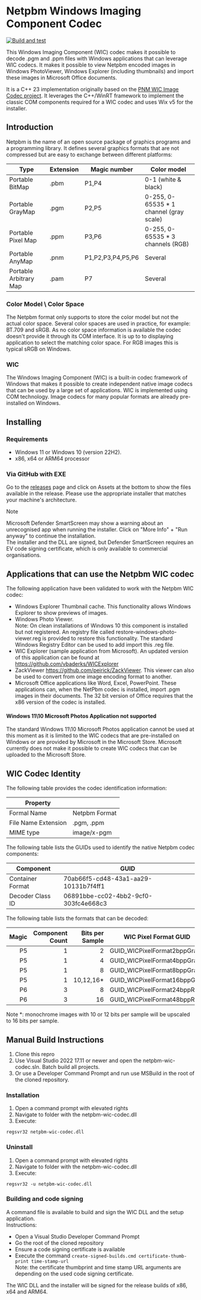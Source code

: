 # Netpbm Windows Imaging Component Codec

[![Build and test](https://github.com/vbaderks/netpbm-wic-codec/actions/workflows/msbuild.yml/badge.svg)](https://github.com/vbaderks/netpbm-wic-codec/actions/workflows/msbuild.yml)

This Windows Imaging Component (WIC) codec makes it possible to decode .pgm and .ppm files with Windows applications that can leverage WIC codecs.
It makes it possible to view Netpbm encoded images in Windows PhotoViewer, Windows Explorer (including thumbnails)
and import these images in Microsoft Office documents.

It is a C++ 23 implementation originally based on the [PNM WIC Image Codec project](https://github.com/chausner/PnmWicImageCodec).
It leverages the C++/WinRT framework to implement the classic COM components required for a WIC codec and uses Wix v5 for the installer.

## Introduction

Netpbm is the name of an open source package of graphics programs and a programming library.
It defines several graphics formats that are not compressed but are easy to exchange between different
platforms:

|Type                  |Extension|Magic number     |Color model                             |
|----------------------|---------|-----------------|----------------------------------------|
|Portable BitMap       |.pbm     |P1,P4            | 0-1 (white & black)                    |
|Portable GrayMap      |.pgm     |P2,P5            | 0-255, 0-65535 * 1 channel (gray scale)|
|Portable Pixel Map    |.ppm     |P3,P6            | 0-255, 0-65535 * 3 channels (RGB)      |
|Portable AnyMap       |.pnm     |P1,P2,P3,P4,P5,P6|Several                                 |
|Portable Arbitrary Map|.pam     |P7               |Several                                 |

### Color Model \ Color Space

The Netpbm format only supports to store the color model but not the actual color space.
Several color spaces are used in practice, for example: BT.709 and sRGB.
As no color space information is available the codec doesn't provide it through its COM interface.
It is up to to displaying application to select the matching color space. For RGB images this is typical sRGB on Windows.

### WIC

The Windows Imaging Component (WIC) is a built-in codec framework of Windows that makes it possible
to create independent native image codecs that can be used by a large set of applications.
WIC is implemented using COM technology. Image codecs for many popular formats are already pre-installed on Windows.

## Installing

### Requirements

- Windows 11 or Windows 10 (version 22H2).
- x86, x64 or ARM64 processor

### Via GitHub with EXE

Go to the [releases](https://github.com/team-charls/netpbm-wic-codec/releases) page and click on
Assets at the bottom to show the files available in the release.
Please use the appropriate installer that matches your machine's architecture.

> [!NOTE]
> Microsoft Defender SmartScreen may show a warning about an unrecognised app when running the installer. Click on "More Info" + "Run anyway" to continue the installation.  
The installer and the DLL are signed, but Defender SmartScreen requires an EV code signing certificate, which is only available to commercial organisations.

## Applications that can use the Netpbm WIC codec

The following application have been validated to work with the Netpbm WIC codec:

- Windows Explorer Thumbnail cache. This functionality allows Windows Explorer to show previews of images.
- Windows Photo Viewer.  
 Note: On clean installations of Windows 10 this component is installed but not registered. An registry file called restore-windows-photo-viewer.reg
 is provided to restore this functionality. The standard Windows Registry Editor can be used to add import this .reg file.
- WIC Explorer (sample application from Microsoft). An updated version of this application can be found at <https://github.com/vbaderks/WICExplorer>
- ZackViewer <https://github.com/peirick/ZackViewer>. This viewer can also be used to convert from one image encoding format to another.
- Microsoft Office applications like Word, Excel, PowerPoint. These applications can, when the NetPbm codec is installed, import .pgm images in their documents. The 32 bit version of Office
requires that the x86 version of the codec is installed.

#### Windows 11\10 Microsoft Photos Application not supported

The standard Windows 11\10 Microsoft Photos application cannot be used at this moment as it is limited to the
WIC codecs that are pre-installed on Windows or are provided by Microsoft in the Microsoft Store.
Microsoft currently does not make it possible to create WIC codecs that can be uploaded to the Microsoft Store.

## WIC Codec Identity

The following table provides the codec identification information:

|Property           |             |
|-------------------|-------------|
|Formal Name        |Netpbm Format|
|File Name Extension|.pgm, .ppm   |
|MIME type          | image/x-pgm |

The following table lists the GUIDs used to identify the native Netpbm codec components:

|Component        |GUID                                |
|-----------------|------------------------------------|
|Container Format |70ab66f5-cd48-43a1-aa29-10131b7f4ff1|
|Decoder Class ID |06891bbe-cc02-4bb2-9cf0-303fc4e668c3|

The following table lists the formats that can be decoded:

|Magic|Component Count|Bits per Sample|WIC Pixel Format GUID       |
|----:|--------------:|--------------:|----------------------------|
|P5   |              1|              2|GUID_WICPixelFormat2bppGray |
|P5   |              1|              4|GUID_WICPixelFormat4bppGray |
|P5   |              1|              8|GUID_WICPixelFormat8bppGray |
|P5   |              1|      10,12,16*|GUID_WICPixelFormat16bppGray|
|P6   |              3|              8|GUID_WICPixelFormat24bppRGB |
|P6   |              3|             16|GUID_WICPixelFormat48bppRGB |

Note *: monochrome images with 10 or 12 bits per sample will be upscaled to 16 bits per sample.

## Manual Build Instructions

1. Clone this repro
1. Use Visual Studio 2022 17.11 or newer and open the netpbm-wic-codec.sln. Batch build all projects.
1. Or use a Developer Command Prompt and run use MSBuild in the root of the cloned repository.

### Installation

1. Open a command prompt with elevated rights
1. Navigate to folder with the netpbm-wic-codec.dll
1. Execute:

```shell
regsvr32 netpbm-wic-codec.dll
```

### Uninstall

1. Open a command prompt with elevated rights
1. Navigate to folder with the netpbm-wic-codec.dll
1. Execute:

```shell
regsvr32 -u netpbm-wic-codec.dll
```

### Building and code signing

A command file is available to build and sign the WIC DLL and the setup application.  
Instructions:

* Open a Visual Studio Developer Command Prompt
* Go the root of the cloned repository
* Ensure a code signing certificate is available
* Execute the command `create-signed-builds.cmd certificate-thumb-print time-stamp-url`  
 Note: the certificate thumbprint and time stamp URL arguments are depending on the used code signing certificate.

 The WIC DLL and the installer will be signed for the release builds of x86, x64 and ARM64.
